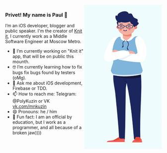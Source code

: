<img align="right" src="https://github.com/PolyKuzin/PolyKuzin/blob/master/illustration.png" alt="Paul standing" width=250px height=465px/>

### Privet! My name is Paul 👋

I’m an iOS developer, blogger and public speaker. I'm the creator of [Knit it](vk.com/mnkuzin), I currently work as a Middle Software Engineer at Moscow Metro. 

- 📱  I’m currently working on "Knit it" app, that will be on public this mounth.
- 🤓  I’m currently learning how to fix bugs fix bugs found by testers (oMg).
- 💬  Ask me about iOS development, Firebase or TDD.
- 📫  How to reach me: Telegram: @PolyKuzin or VK [vk.com/mnkuzin](https://vk.com/mnkuzin)
- 😄  Pronouns: he / him
- 🚴  Fun fact: I am an official by education, but I work as a programmer, and all because of a broken jaw))))
